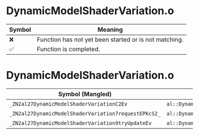 # DynamicModelShaderVariation.o
| Symbol | Meaning 
| ------------- | ------------- 
| :x: | Function has not yet been started or is not matching. 
| :white_check_mark: | Function is completed. 


# DynamicModelShaderVariation.o
| Symbol (Mangled) | Symbol (Demangled) | Decompiled? |
| ------------- |  ------------- | ------------- |
| `_ZN2al27DynamicModelShaderVariationC2Ev` | `al::DynamicModelShaderVariation::DynamicModelShaderVariation(void)` | :white_check_mark: |
| `_ZN2al27DynamicModelShaderVariation7requestEPKcS2_` | `al::DynamicModelShaderVariation::request(char const*,char const*)` | :white_check_mark: |
| `_ZN2al27DynamicModelShaderVariation9tryUpdateEv` | `al::DynamicModelShaderVariation::tryUpdate(void)` | :white_check_mark: |

